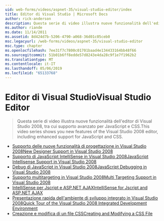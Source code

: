 ```yaml
---
uid: web-forms/videos/aspnet-35/visual-studio-editor/index
title: Editor di Visual Studio | Microsoft Docs
author: rick-anderson
description: Questa serie di video illustra nuove funzionalità dell'editor di Visual Studio 2008, tra cui supporto avanzato per JavaScript e CSS.
ms.author: riande
ms.date: 11/14/2011
ms.assetid: 8d424d7b-5206-4790-a068-36d01c05ceb0
msc.legacyurl: /web-forms/videos/aspnet-35/visual-studio-editor
msc.type: chapter
ms.openlocfilehash: 7ee31f7c7800c01701baad4e134433164bb48f66
ms.sourcegitcommit: 51b01b6ff8edde57d8243e4da28c9f1e7f1962b2
ms.translationtype: MT
ms.contentlocale: it-IT
ms.lasthandoff: 05/06/2019
ms.locfileid: "65133768"
---
```

# <a name="visual-studio-editor"></a><span data-ttu-id="853f4-103">Editor di Visual Studio</span><span class="sxs-lookup"><span data-stu-id="853f4-103">Visual Studio Editor</span></span>

> <span data-ttu-id="853f4-104">Questa serie di video illustra nuove funzionalità dell'editor di Visual Studio 2008, tra cui supporto avanzato per JavaScript e CSS.</span><span class="sxs-lookup"><span data-stu-id="853f4-104">This video series shows you new features of the Visual Studio 2008 editor, including enhanced support for JavaScript and CSS.</span></span>

- [<span data-ttu-id="853f4-105">Supporto delle nuove funzionalità di progettazione in Visual Studio 2008</span><span class="sxs-lookup"><span data-stu-id="853f4-105">New Designer Support in Visual Studio 2008</span></span>](new-designer-support-in-visual-studio-2008.md)
- [<span data-ttu-id="853f4-106">Supporto di JavaScript IntelliSense in Visual Studio 2008</span><span class="sxs-lookup"><span data-stu-id="853f4-106">JavaScript Intellisense Support in Visual Studio 2008</span></span>](javascript-intellisense-support-in-visual-studio-2008.md)
- [<span data-ttu-id="853f4-107">Debug di JavaScript in Visual Studio 2008</span><span class="sxs-lookup"><span data-stu-id="853f4-107">JavaScript Debugging in Visual Studio 2008</span></span>](javascript-debugging-in-visual-studio-2008.md)
- [<span data-ttu-id="853f4-108">Supporto multitargeting in Visual Studio 2008</span><span class="sxs-lookup"><span data-stu-id="853f4-108">Multi Targeting Support in Visual Studio 2008</span></span>](multi-targeting-support-in-visual-studio-2008.md)
- [<span data-ttu-id="853f4-109">IntelliSense per Jscript e ASP.NET AJAX</span><span class="sxs-lookup"><span data-stu-id="853f4-109">IntelliSense for Jscript and ASP.NET AJAX</span></span>](intellisense-for-jscript-and-aspnet-ajax.md)
- [<span data-ttu-id="853f4-110">Presentazione rapida dell'ambiente di sviluppo integrato in Visual Studio 2008</span><span class="sxs-lookup"><span data-stu-id="853f4-110">Quick Tour of the Visual Studio 2008 Integrated Development Environment</span></span>](quick-tour-of-the-visual-studio-2008-integrated-development-environment.md)
- [<span data-ttu-id="853f4-111">Creazione e modifica di un file CSS</span><span class="sxs-lookup"><span data-stu-id="853f4-111">Creating and Modifying a CSS File</span></span>](creating-and-modifying-a-css-file.md)
